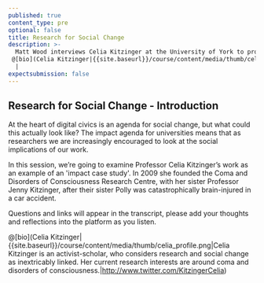 ```yaml
---
published: true
content_type: pre
optional: false
title: Research for Social Change
description: >-
  Matt Wood interviews Celia Kitzinger at the University of York to provide a case study for research for social change and impact.
 @[bio](Celia Kitzinger|{{site.baseurl}}/course/content/media/thumb/celia_profile.png|Celia Kitzinger is an activist-scholar, who considers research and social change as inextricably linked. Her current research interests are around coma and disorders of consciousness.|https://twitter.com/KitzingerCelia
  |
expectsubmission: false
---
```

## Research for Social Change - Introduction

At the heart of digital civics is an agenda for social change, but what could this actually look like? The impact agenda for universities means that as researchers we are increasingly encouraged to look at the social implications of our work.

In this session, we’re going to examine Professor Celia Kitzinger’s work as an example of an 'impact case study'. In 2009 she founded the Coma and Disorders of Consciousness Research Centre, with her sister Professor Jenny Kitzinger, after their sister Polly was catastrophically brain-injured in a car accident. 

Questions and links will appear in the transcript, please add your thoughts and reflections into the platform as you listen.

@[bio](Celia Kitzinger|{{site.baseurl}}/course/content/media/thumb/celia_profile.png|Celia Kitzinger is an activist-scholar, who considers research and social change as inextricably linked. Her current research interests are around coma and disorders of consciousness.|http://www.twitter.com/KitzingerCelia)


